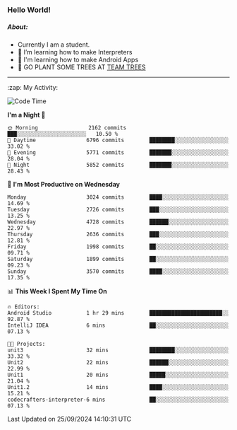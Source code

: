 ### Hello World!

##### About:
- Currently I am a student.
- 🌱 I’m learning how to make Interpreters
- 🌱 I'm learning how to make Android Apps
- 🌱 GO PLANT SOME TREES AT [TEAM TREES](https://teamtrees.org/)

---
  <summary>:zap: My Activity:</summary>
  
<!--START_SECTION:waka-->
![Code Time](http://img.shields.io/badge/Code%20Time-1%2C473%20hrs%2059%20mins-blue)

**I'm a Night 🦉** 

```text
🌞 Morning                2162 commits        ███░░░░░░░░░░░░░░░░░░░░░░   10.50 % 
🌆 Daytime                6796 commits        ████████░░░░░░░░░░░░░░░░░   33.02 % 
🌃 Evening                5771 commits        ███████░░░░░░░░░░░░░░░░░░   28.04 % 
🌙 Night                  5852 commits        ███████░░░░░░░░░░░░░░░░░░   28.43 % 
```
📅 **I'm Most Productive on Wednesday** 

```text
Monday                   3024 commits        ████░░░░░░░░░░░░░░░░░░░░░   14.69 % 
Tuesday                  2726 commits        ███░░░░░░░░░░░░░░░░░░░░░░   13.25 % 
Wednesday                4728 commits        ██████░░░░░░░░░░░░░░░░░░░   22.97 % 
Thursday                 2636 commits        ███░░░░░░░░░░░░░░░░░░░░░░   12.81 % 
Friday                   1998 commits        ██░░░░░░░░░░░░░░░░░░░░░░░   09.71 % 
Saturday                 1899 commits        ██░░░░░░░░░░░░░░░░░░░░░░░   09.23 % 
Sunday                   3570 commits        ████░░░░░░░░░░░░░░░░░░░░░   17.35 % 
```


📊 **This Week I Spent My Time On** 

```text
🔥 Editors: 
Android Studio           1 hr 29 mins        ███████████████████████░░   92.87 % 
IntelliJ IDEA            6 mins              ██░░░░░░░░░░░░░░░░░░░░░░░   07.13 % 

🐱‍💻 Projects: 
unit3                    32 mins             ████████░░░░░░░░░░░░░░░░░   33.32 % 
Unit2                    22 mins             ██████░░░░░░░░░░░░░░░░░░░   22.99 % 
Unit1                    20 mins             █████░░░░░░░░░░░░░░░░░░░░   21.04 % 
Unit1.2                  14 mins             ████░░░░░░░░░░░░░░░░░░░░░   15.21 % 
codecrafters-interpreter-6 mins              ██░░░░░░░░░░░░░░░░░░░░░░░   07.13 % 
```


 Last Updated on 25/09/2024 14:10:31 UTC
<!--END_SECTION:waka-->
